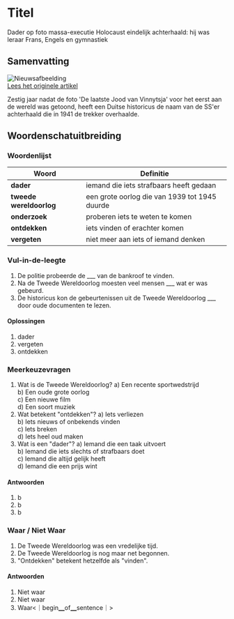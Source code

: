 # Titel

Dader op foto massa-executie Holocaust eindelijk achterhaald: hij was leraar Frans, Engels en gymnastiek

## Samenvatting

![Nieuwsafbeelding](https://prod-img.standaard.be/public/nieuws/l0z2sy-gettyimages-461733515.jpg/alternates/BASE_SIXTEEN_NINE/GettyImages-461733515.jpg)   
[Lees het originele artikel](https://www.standaard.be/buitenland/dader-op-foto-massa-executie-holocaust-eindelijk-achterhaald-hij-was-leraar-frans-engels-en-gymnastiek/97293860.html)

Zestig jaar nadat de foto 'De laatste Jood van Vinnytsja' voor het eerst aan de wereld was getoond, heeft een Duitse historicus de naam van de SS'er achterhaald die in 1941 de trekker overhaalde.

## Woordenschatuitbreiding

### Woordenlijst

| Woord | Definitie |
|-------|-----------|
| **dader** | iemand die iets strafbaars heeft gedaan |
| **tweede wereldoorlog** | een grote oorlog die van 1939 tot 1945 duurde |
| **onderzoek** | proberen iets te weten te komen |
| **ontdekken** | iets vinden of erachter komen |
| **vergeten** | niet meer aan iets of iemand denken |

### Vul-in-de-leegte
1. De politie probeerde de ___ van de bankroof te vinden.
2. Na de Tweede Wereldoorlog moesten veel mensen ___ wat er was gebeurd.
3. De historicus kon de gebeurtenissen uit de Tweede Wereldoorlog ___ door oude documenten te lezen.

#### Oplossingen
1. dader
2. vergeten
3. ontdekken

### Meerkeuzevragen
1. Wat is de Tweede Wereldoorlog?
   a) Een recente sportwedstrijd  
   b) Een oude grote oorlog  
   c) Een nieuwe film  
   d) Een soort muziek  
2. Wat betekent "ontdekken"?
   a) Iets verliezen  
   b) Iets nieuws of onbekends vinden  
   c) Iets breken  
   d) Iets heel oud maken  
3. Wat is een "dader"?
   a) Iemand die een taak uitvoert  
   b) Iemand die iets slechts of strafbaars doet  
   c) Iemand die altijd gelijk heeft  
   d) Iemand die een prijs wint  

#### Antwoorden
1. b
2. b
3. b

### Waar / Niet Waar
1. De Tweede Wereldoorlog was een vredelijke tijd.
2. De Tweede Wereldoorlog is nog maar net begonnen.
3. "Ontdekken" betekent hetzelfde als "vinden".

#### Antwoorden
1. Niet waar
2. Niet waar
3. Waar<｜begin▁of▁sentence｜>